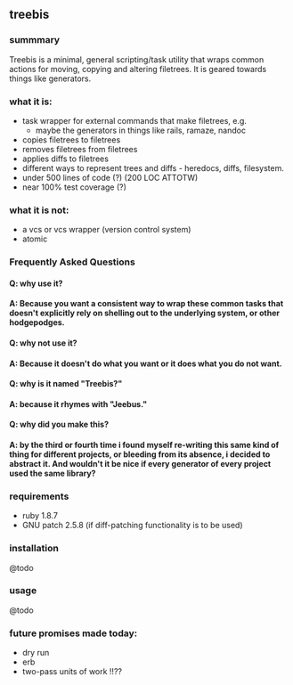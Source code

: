 ## treebis

### summmary
Treebis is a minimal, general scripting/task utility that wraps common actions for moving, copying and altering filetrees.  It is geared towards things like generators.

### what it is:
  - task wrapper for external commands that make filetrees, e.g.
    - maybe the generators in things like rails, ramaze, nandoc
  - copies filetrees to filetrees
  - removes filetrees from filetrees
  - applies diffs to filetrees
  - different ways to represent trees and diffs - heredocs, diffs, filesystem.
  - under 500 lines of code (?) (200 LOC ATTOTW)
  - near 100% test coverage (?)

### what it is not:
  - a vcs or vcs wrapper (version control system)
  - atomic

### Frequently Asked Questions

  #### Q: why use it?
  #### A: Because you want a consistent way to wrap these common tasks that doesn't explicitly rely on shelling out to the underlying system, or other hodgepodges.

  #### Q: why not use it?
  #### A: Because it doesn't do what you want or it does what you do not want.

  #### Q: why is it named "Treebis?"
  #### A: because it rhymes with "Jeebus."

  #### Q: why did you make this?
  #### A: by the third or fourth time i found myself re-writing this same kind of thing for different projects, or bleeding from its absence, i decided to abstract it.  And wouldn't it be nice if every generator of every project used the same library?

### requirements
  - ruby 1.8.7
  - GNU patch 2.5.8 (if diff-patching functionality is to be used)

### installation
  @todo

### usage
  @todo

### future promises made today:
  - dry run
  - erb
  - two-pass units of work !!??
